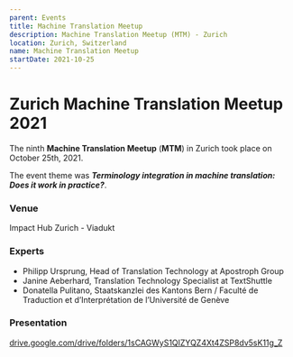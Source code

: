```yaml
---
parent: Events
title: Machine Translation Meetup
description: Machine Translation Meetup (MTM) - Zurich
location: Zurich, Switzerland
name: Machine Translation Meetup
startDate: 2021-10-25
---
```


# Zurich Machine Translation Meetup 2021

The ninth **Machine Translation Meetup** (**MTM**) in Zurich took place on October 25th, 2021.

The event theme was _**Terminology integration in machine translation: Does it work in practice?**_.

### Venue
Impact Hub Zurich - Viadukt

### Experts

- Philipp Ursprung, Head of Translation Technology at Apostroph Group
- Janine Aeberhard, Translation Technology Specialist at TextShuttle
- Donatella Pulitano, Staatskanzlei des Kantons Bern / Faculté de Traduction et d’Interprétation de l’Université de Genève

### Presentation
[drive.google.com/drive/folders/1sCAGWyS1QIZYQZ4Xt4ZSP8dv5sK11g_Z](https://drive.google.com/drive/folders/1sCAGWyS1QIZYQZ4Xt4ZSP8dv5sK11g_Z)
